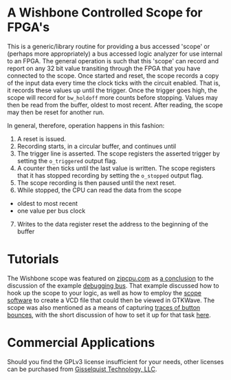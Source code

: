 # A Wishbone Controlled Scope for FPGA's

This is a generic/library routine for providing a bus accessed 'scope' or
(perhaps more appropriately) a bus accessed logic analyzer for use internal to
an FPGA.  The general operation is such that this 'scope' can record and report
on any 32 bit value transiting through the FPGA that you have connected to the
scope.  Once started and reset, the
scope records a copy of the input data every time the clock ticks with the
circuit enabled.  That is, it records these values up until the trigger.  Once
the trigger goes high, the scope will record for ``bw_holdoff`` more counts
before stopping.  Values may then be read from the buffer, oldest to most
recent.  After reading, the scope may then be reset for another run.

In general, therefore, operation happens in this fashion:

1. A reset is issued.
2. Recording starts, in a circular buffer, and continues until
3. The trigger line is asserted.
  The scope registers the asserted trigger by setting the ``o_triggered`` output flag.
4. A counter then ticks until the last value is written.
  The scope registers that it has stopped recording by setting the ``o_stopped`` output flag.
5. The scope recording is then paused until the next reset.
6. While stopped, the CPU can read the data from the scope

  - oldest to most recent
  - one value per bus clock

7. Writes to the data register reset the address to the beginning of the buffer

# Tutorials

The Wishbone scope was featured on [zipcpu.com](http://zipcpu.com) as [a
conclusion](http://zipcpu.com/blog/2017/07/08/getting-started-with-wbscope.html)
to the discussion of the example [debugging
bus](https://github.com/ZipCPU/dbgbus/tree/master/hexbus).
That example discussed how to hook up the scope to your logic, as well as how
to employ the [scope software](sw/scopecls.cpp) to create a VCD file
that could then be viewed in GTKWave.
The scope was also mentioned as a means of capturing [traces of button
bounces](http://zipcpu.com/blog/2017/08/02/debounce-teaser.html),
with the short discussion of how to set it up for that task
[here](http://zipcpu.com/blog/2017/08/07/bounce-dbgbus.html).

# Commercial Applications

Should you find the GPLv3 license insufficient for your needs, other licenses
can be purchased from [Gisselquist Technology,
LLC](http://zipcpu.com/about/gisselquist-technology.html).
